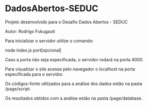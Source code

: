 # DadosAbertos-SEDUC

Projeto desenvolvido para o Desafio Dados Abertos - SEDUC

Autor: Rodrigo Fukugauti

Para inicializar o servidor utilize o comando:

node index.js port[opcional]

Caso a porta não seja especificada, o servidor rodará na porta 4000.

Para visualizar o site acesse pelo navegador o localhost na porta especificada para o servidor.

Os códigos-fonte utilizados para a análise dos dados estão na pasta /page/script.

Os resultados obtidos com a análise estão na pasta /page/database.
